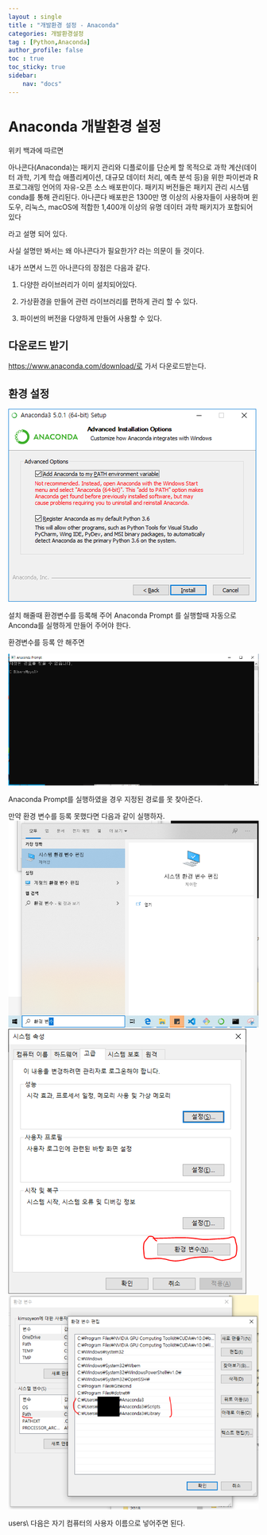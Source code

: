 ```yaml
---
layout : single
title : "개발환경 설정 - Anaconda"
categories: 개발환경설정
tag : [Python,Anaconda]
author_profile: false
toc : true
toc_sticky: true
sidebar:
    nav: "docs"
---
```


# Anaconda 개발환경 설정

위키 백과에 따르면 

아나콘다(Anaconda)는 패키지 관리와 디플로이를 단순케 할 목적으로 과학 계산(데이터 과학, 기계 학습 애플리케이션, 대규모 데이터 처리, 예측 분석 등)을 위한 파이썬과 R 프로그래밍 언어의 자유-오픈 소스 배포판이다. 패키지 버전들은 패키지 관리 시스템 conda를 통해 관리된다. 아나콘다 배포판은 1300만 명 이상의 사용자들이 사용하며 윈도우, 리눅스, macOS에 적합한 1,400개 이상의 유명 데이터 과학 패키지가 포함되어 있다

라고 설명 되어 있다.

사실 설명만 봐서는 왜 아나콘다가 필요한가? 라는 의문이 들 것이다.

내가 쓰면서 느낀 아나콘다의 장점은 다음과 같다.

1. 다양한 라이브러리가 이미 설치되어있다.

2. 가상환경을 만들어 관련 라이브러리를 편하게 관리 할 수 있다.

3. 파이썬의 버전을 다양하게 만들어 사용할 수 있다.

## 다운로드 받기 


https://www.anaconda.com/download/로 가서 다운로드받는다.


## 환경 설정

![1](/images/anconda.png)

설치 해줄때 환경변수를 등록해 주어 Anaconda Prompt 를 실행할때 자동으로 Anconda를 실행하게 만들어 주어야 한다.

환경변수를 등록 안 해주면

![2](/images/anaconda1.PNG)

Anaconda Prompt를 실행하였을 경우 지정된 경로를 못 찾아준다.

만약 환경 변수를 등록 못했다면 다음과 같이 실행하자.
![3](/images/anaconda2.png)
![4](/images/anaconda3.png)
![5](/images/anaconda4.png)

users\ 다음은 자기 컴퓨터의 사용자 이름으로 넣어주면 된다.
